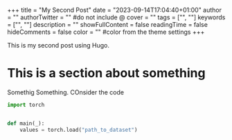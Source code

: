 +++
title = "My Second Post"
date = "2023-09-14T17:04:40+01:00"
author = ""
authorTwitter = "" #do not include @
cover = ""
tags = ["", ""]
keywords = ["", ""]
description = ""
showFullContent = false
readingTime = false
hideComments = false
color = "" #color from the theme settings
+++

This is my second post using Hugo.

# This is a section about something

Somethig Something. COnsider the code

```python
import torch


def main(_):
    values = torch.load("path_to_dataset")
```
